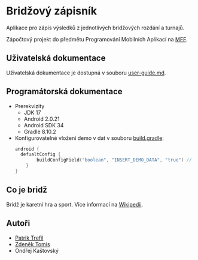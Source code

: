 # Bridžový zápisník 

Aplikace pro zápis výsledků z jednotlivých bridžových rozdání a turnajů.

Zápočtový projekt do předmětu Programování Mobilních Aplikací na [MFF](https://mff.cuni.cz).

## Uživatelská dokumentace

Uživatelská dokumentace je dostupná v souboru [user-guide.md](user-guide.md).

## Programátorská dokumentace
- Prerekvizity
  - JDK 17
  - Android 2.0.21
  - Android SDK 34
  - Gradle 8.10.2
- Konfigurovatelné vložení demo v dat v souboru [build.gradle](./app/build.gradle.kts):
  ```kotlin
  android {
    defualtConfig {
          buildConfigField("boolean", "INSERT_DEMO_DATA", "true") // change to false for not inserting demo data
      }
  }
  ```

## Co je bridž

Bridž je karetní hra a sport. Více informací na [Wikipedii](https://cs.wikipedia.org/wiki/Brid%C5%BE).

## Autoři

- [Patrik Trefil](https://www.patriktrefil.com/)
- [Zdeněk Tomis](https://zdenektomis.eu)
- Ondřej Kaštovský
